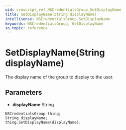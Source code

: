 ```yaml
---
uid: crmscript_ref_NSCredentialsGroup_SetDisplayName
title: SetDisplayName(String displayName)
intellisense: NSCredentialsGroup.SetDisplayName
keywords: NSCredentialsGroup, GetDisplayName
so.topic: reference
---
```


# SetDisplayName(String displayName)

The display name of the group to display to the user.

## Parameters

* **displayName** String

```crmscript
NSCredentialsGroup thing;
String displayName;
thing.SetDisplayName(displayName);
```

